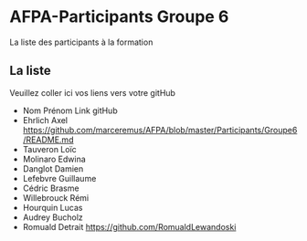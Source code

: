 # AFPA-Participants Groupe 6
La liste des participants à la formation


## La liste 
Veuillez coller ici vos liens vers votre gitHub

 - Nom 	         	Prénom 	            Link gitHub 
 - Ehrlich 			Axel               https://github.com/marceremus/AFPA/blob/master/Participants/Groupe6/README.md
 - Tauveron 		Loïc 
 - Molinaro 		Edwina
 - Danglot 			Damien 
 - Lefebvre 		Guillaume 
 - Cédric 			Brasme 
 - Willebrouck 		Rémi 
 - Hourquin 		Lucas 
 - Audrey 			Bucholz 
 - Romuald 			Detrait https://github.com/RomualdLewandoski
